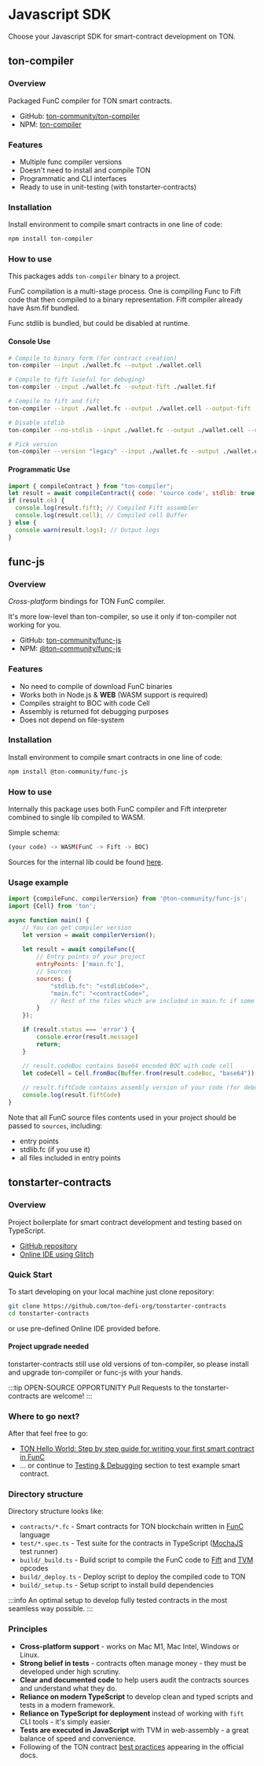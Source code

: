# Javascript SDK

Choose your Javascript SDK for smart-contract development on TON.

## ton-compiler

### Overview

Packaged FunC compiler for TON smart contracts.
* GitHub: [ton-community/ton-compiler](https://github.com/ton-community/ton-compiler)
* NPM: [ton-compiler](https://www.npmjs.com/package/ton-compiler)

### Features

* Multiple func compiler versions
* Doesn't need to install and compile TON
* Programmatic and CLI interfaces
* Ready to use in unit-testing (with tonstarter-contracts)

### Installation

Install environment to compile smart contracts in one line of code:

```bash npm2yarn
npm install ton-compiler
```

### How to use

This packages adds `ton-compiler` binary to a project.

FunC compilation is a multi-stage process. One is compiling Func to Fift code that then compiled to a binary representation. Fift compiler already have Asm.fif bundled.

Func stdlib is bundled, but could be disabled at runtime.

#### Console Use

```bash
# Compile to binary form (for contract creation)
ton-compiler --input ./wallet.fc --output ./wallet.cell

# Compile to fift (useful for debuging)
ton-compiler --input ./wallet.fc --output-fift ./wallet.fif

# Compile to fift and fift
ton-compiler --input ./wallet.fc --output ./wallet.cell --output-fift ./wallet.fif

# Disable stdlib
ton-compiler --no-stdlib --input ./wallet.fc --output ./wallet.cell --output-fift ./wallet.fif

# Pick version
ton-compiler --version "legacy" --input ./wallet.fc --output ./wallet.cell --output-fift ./wallet.fif
```

#### Programmatic Use

```javascript
import { compileContract } from "ton-compiler";
let result = await compileContract({ code: 'source code', stdlib: true, version: 'latest' });
if (result.ok) {
  console.log(result.fift); // Compiled Fift assembler
  console.log(result.cell); // Compiled cell Buffer
} else {
  console.warn(result.logs); // Output logs
}
```

## func-js

### Overview

_Cross-platform_ bindings for TON FunC compiler.

It's more low-level than ton-compiler, so use it only if ton-compiler not working for you.

* GitHub: [ton-community/func-js](https://github.com/ton-community/func-js)
* NPM: [@ton-community/func-js](https://www.npmjs.com/package/@ton-community/func-js)

### Features

* No need to compile of download FunC binaries
* Works both in Node.js & **WEB** (WASM support is required)
* Compiles straight to BOC with code Cell
* Assembly is returned fot debugging purposes
* Does not depend on file-system

### Installation

Install environment to compile smart contracts in one line of code:

```bash npm2yarn
npm install @ton-community/func-js
```

### How to use

Internally this package uses both FunC compiler and Fift interpreter combined to single lib compiled to WASM.

Simple schema:

```bash
(your code) -> WASM(FunC -> Fift -> BOC)
```

Sources for the internal lib could be found [here](https://github.com/ton-blockchain/ton/tree/testnet/crypto/funcfiftlib).

### Usage example

```javascript
import {compileFunc, compilerVersion} from '@ton-community/func-js';
import {Cell} from 'ton';

async function main() {
    // You can get compiler version 
    let version = await compilerVersion();
    
    let result = await compileFunc({
        // Entry points of your project
        entryPoints: ['main.fc'],
        // Sources
        sources: {
            "stdlib.fc": "<stdlibCode>",
            "main.fc": "<contractCode>",
            // Rest of the files which are included in main.fc if some
        }
    });

    if (result.status === 'error') {
        console.error(result.message)
        return;
    }

    // result.codeBoc contains base64 encoded BOC with code cell 
    let codeCell = Cell.fromBoc(Buffer.from(result.codeBoc, "base64"))[0];
    
    // result.fiftCode contains assembly version of your code (for debug purposes)
    console.log(result.fiftCode)
}
```

Note that all FunC source files contents used in your project should be passed to `sources`, including:

* entry points
* stdlib.fc (if you use it)
* all files included in entry points



## tonstarter-contracts

### Overview

Project boilerplate for smart contract development and testing based on TypeScript.

* [GitHub repository](https://github.com/ton-defi-org/tonstarter-contracts)
* [Online IDE using Glitch](https://glitch.com/edit/#!/remix/clone-from-repo?&REPO_URL=https%3A%2F%2Fgithub.com%2Fton-defi-org%2Ftonstarter-contracts.git)

### Quick Start

To start developing on your local machine just clone repository:

```bash
git clone https://github.com/ton-defi-org/tonstarter-contracts
cd tonstarter-contracts
```
or use pre-defined Online IDE provided before.

#### Project upgrade needed

tonstarter-contracts still use old versions of ton-compiler, so please install and upgrade ton-compiler or func-js with your hands.

:::tip OPEN-SOURCE OPPORTUNITY
Pull Requests to the tonstarter-contracts are welcome!
:::

### Where to go next?

After that feel free to go:
* [TON Hello World: Step by step guide for writing your first smart contract in FunC](https://society.ton.org/ton-hello-world-step-by-step-guide-for-writing-your-first-smart-contract-in-func)
* ... or continue to [Testing & Debugging](/develop/smart-contracts/testing/tonstarter) section to test example smart contract.


### Directory structure

Directory structure looks like:

* `contracts/*.fc` - Smart contracts for TON blockchain written in [FunC](https://ton.org/docs/#/func) language
* `test/*.spec.ts` - Test suite for the contracts in TypeScript ([MochaJS](https://mochajs.org/) test runner)
* `build/_build.ts` - Build script to compile the FunC code to [Fift](https://ton.org/docs/fiftbase.pdf) and [TVM](https://ton.org/docs/tvm.pdf) opcodes
* `build/_deploy.ts` - Deploy script to deploy the compiled code to TON
* `build/_setup.ts` - Setup script to install build dependencies

:::info
An optimal setup to develop fully tested contracts in the most seamless way possible.
:::

### Principles

* **Cross-platform support** - works on Mac M1, Mac Intel, Windows or Linux.
* **Strong belief in tests** - contracts often manage money - they must be developed under high scrutiny.
* **Clear and documented code** to help users audit the contracts sources and understand what they do.
* **Reliance on modern TypeScript** to develop clean and typed scripts and tests in a modern framework.
* **Reliance on TypeScript for deployment** instead of working with `fift` CLI tools - it's simply easier.
* **Tests are executed in JavaScript** with TVM in web-assembly - a great balance of speed and convenience.
* Following of the TON contract [best practices](/develop/smart-contracts/guidelines) appearing in the official docs.
